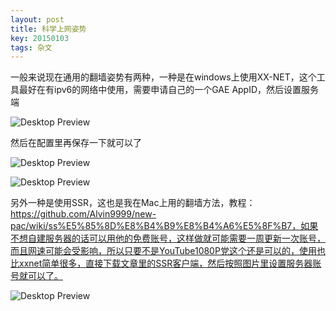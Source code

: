 ```yaml
---
layout: post
title: 科学上网姿势
key: 20150103
tags: 杂文
---
```

一般来说现在通用的翻墙姿势有两种，一种是在windows上使用XX-NET，这个工具最好在有ipv6的网络中使用，需要申请自己的一个GAE AppID，然后设置服务端

![Desktop Preview](https://raw.githubusercontent.com/la0s/la0s.github.io/master/screenshots/20180502.1.png)

然后在配置里再保存一下就可以了

![Desktop Preview](https://raw.githubusercontent.com/la0s/la0s.github.io/master/screenshots/20180502.2.png)

![Desktop Preview](https://raw.githubusercontent.com/la0s/la0s.github.io/master/screenshots/20180502.3.png)

另外一种是使用SSR，这也是我在Mac上用的翻墙方法，教程：https://github.com/Alvin9999/new-pac/wiki/ss%E5%85%8D%E8%B4%B9%E8%B4%A6%E5%8F%B7，如果不想自建服务器的话可以用他的免费账号，这样做就可能需要一周更新一次账号，而且网速可能会受影响，所以只要不是YouTube1080P党这个还是可以的，使用也比xxnet简单很多，直接下载文章里的SSR客户端，然后按照图片里设置服务器账号就可以了。

![Desktop Preview](https://raw.githubusercontent.com/la0s/la0s.github.io/master/screenshots/20180502.4.png)
